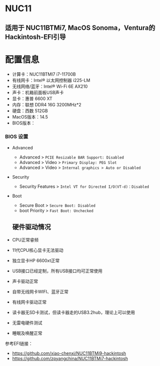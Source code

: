 # NUC11
## 适用于 NUC11BTMi7, MacOS Sonoma，Ventura的Hackintosh-EFI引导
# 配置信息
- 计算卡：NUC11BTMI7 i7-11700B
- 有线网卡：Intel® 以太网控制器 i225-LM
- 无线网络/蓝牙：Intel® Wi-Fi 6E AX210
- 声卡：机箱前面板USB声卡
- 显卡：惠普 6600 XT
- 内存：联想 DDR4 16G 3200MHz*2
- 硬盘：西数  512GB
- MacOS版本：14.5
- BIOS版本：
### BIOS 设置
- Advanced
  - Advanced > `PCIE Resizable BAR Support: Disabled`
  - Advanced > Video > `Primary Display: PEG Slot`
  - Advanced > Video > `Internal graphics > Auto or Disabled`
- Security
  - Security Features > `Intel VT for Directed I/O(VT-d)：Disabled`
- Boot
  - Secure Boot > `Secure Boot: Disabled`
  - boot Priority > `Fast Boot: Unchecked`
 
  ## 硬件驱动情况
-  CPU正常睿频
-  11代CPU核心显卡无法驱动
-  独立显卡HP 6600xt正常
-  USB接口已经定制，所有USB接口均可正常使用
-  声卡驱动正常
-  自带无线网卡WIFI、蓝牙正常
-  有线网卡驱动正常
-  读卡器无SD卡测试，但读卡器走的USB3.2hub，理论上可以使用
-  无雷电硬件测试
-  睡眠及唤醒正常

参考EFI链接：
- https://github.com/xiao-chenxi/NUC11BTMi9-hackintosh
- https://github.com/zpyangchina/NUC11BTMi7-hackintosh
